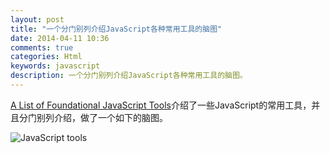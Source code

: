 ```yaml
---
layout: post
title: "一个分门别列介绍JavaScript各种常用工具的脑图"
date: 2014-04-11 10:36
comments: true
categories: Html
keywords: javascript
description: 一个分门别列介绍JavaScript各种常用工具的脑图。
---
```

[A List of Foundational JavaScript Tools](https://github.com/codefellows/jstools)介绍了一些JavaScript的常用工具，并且分门别列介绍，做了一个如下的脑图。

![JavaScript tools](https://github.com/codefellows/jstools/raw/master/JavaScriptTools.png)